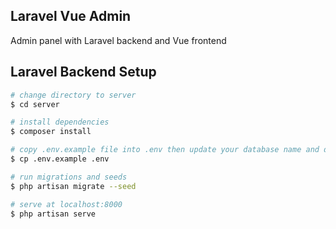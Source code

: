 ## Laravel Vue Admin

Admin panel with Laravel backend and Vue frontend

## Laravel Backend Setup

```bash
# change directory to server
$ cd server

# install dependencies
$ composer install

# copy .env.example file into .env then update your database name and database credentials
$ cp .env.example .env

# run migrations and seeds
$ php artisan migrate --seed

# serve at localhost:8000
$ php artisan serve
```